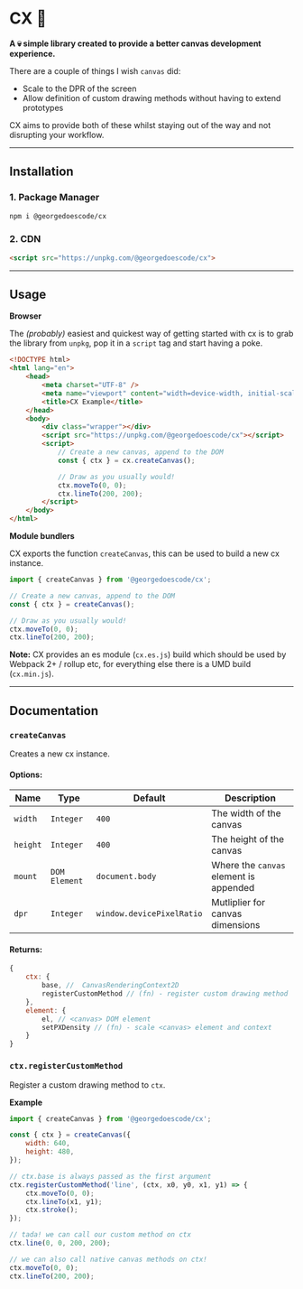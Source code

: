 # CX 🎨

**A 💀 simple library created to provide a better canvas development experience.**

There are a couple of things I wish `canvas` did:

-   Scale to the DPR of the screen
-   Allow definition of custom drawing methods without having to extend prototypes

CX aims to provide both of these whilst staying out of the way and not disrupting your workflow.

---

## Installation

### 1. Package Manager

```bash
npm i @georgedoescode/cx
```

### 2. CDN

```html
<script src="https://unpkg.com/@georgedoescode/cx">
```

---

## Usage

**Browser**

The _(probably)_ easiest and quickest way of getting started with cx is to grab the library from `unpkg`, pop it in a `script` tag and start having a poke.

```html
<!DOCTYPE html>
<html lang="en">
    <head>
        <meta charset="UTF-8" />
        <meta name="viewport" content="width=device-width, initial-scale=1.0" />
        <title>CX Example</title>
    </head>
    <body>
        <div class="wrapper"></div>
        <script src="https://unpkg.com/@georgedoescode/cx"></script>
        <script>
            // Create a new canvas, append to the DOM
            const { ctx } = cx.createCanvas();

            // Draw as you usually would!
            ctx.moveTo(0, 0);
            ctx.lineTo(200, 200);
        </script>
    </body>
</html>
```

**Module bundlers**

CX exports the function `createCanvas`, this can be used to build a new cx instance.

```javascript
import { createCanvas } from '@georgedoescode/cx';

// Create a new canvas, append to the DOM
const { ctx } = createCanvas();

// Draw as you usually would!
ctx.moveTo(0, 0);
ctx.lineTo(200, 200);
```

**Note:** CX provides an es module (`cx.es.js`) build which should be used by Webpack 2+ / rollup etc, for everything else there is a UMD build (`cx.min.js`).

---

## Documentation

### `createCanvas`

Creates a new cx instance.

#### Options:

| Name     | Type          | Default                   | Description                            |
| -------- | ------------- | ------------------------- | -------------------------------------- |
| `width`  | `Integer`     | `400`                     | The width of the canvas                |
| `height` | `Integer`     | `400`                     | The height of the canvas               |
| `mount`  | `DOM Element` | `document.body`           | Where the `canvas` element is appended |
| `dpr`    | `Integer`     | `window.devicePixelRatio` | Mutliplier for canvas dimensions       |

#### Returns:

```javascript
{
    ctx: {
        base, //  CanvasRenderingContext2D
        registerCustomMethod // (fn) - register custom drawing method
    },
    element: {
        el, // <canvas> DOM element
        setPXDensity // (fn) - scale <canvas> element and context
    }
}
```

### `ctx.registerCustomMethod`

Register a custom drawing method to `ctx`.

**Example**

```javascript
import { createCanvas } from '@georgedoescode/cx';

const { ctx } = createCanvas({
    width: 640,
    height: 480,
});

// ctx.base is always passed as the first argument
ctx.registerCustomMethod('line', (ctx, x0, y0, x1, y1) => {
    ctx.moveTo(0, 0);
    ctx.lineTo(x1, y1);
    ctx.stroke();
});

// tada! we can call our custom method on ctx
ctx.line(0, 0, 200, 200);

// we can also call native canvas methods on ctx!
ctx.moveTo(0, 0);
ctx.lineTo(200, 200);
```
